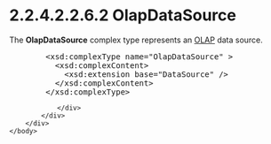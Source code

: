 <html dir="LTR" xmlns:mshelp="http://msdn.microsoft.com/mshelp" xmlns:ddue="http://ddue.schemas.microsoft.com/authoring/2003/5" xmlns:xlink="http://www.w3.org/1999/xlink" xmlns:tool="http://www.microsoft.com/tooltip">
    <head>
        <meta http-equiv="Content-Type" content="text/html; CHARSET=utf-8"></meta>
        <meta name="save" content="history"></meta>
        <title>2.2.4.2.2.6.2 OlapDataSource</title>
        <xml>
            <mshelp:toctitle title="2.2.4.2.2.6.2 OlapDataSource"></mshelp:toctitle>
            <mshelp:rltitle title="[MS-SSAS]: OlapDataSource"></mshelp:rltitle>
            <mshelp:keyword index="A" term="93ff17f0-0025-42b9-b13b-735e184a6e48"></mshelp:keyword>
            <mshelp:attr name="DCSext.ContentType" value="open specification"></mshelp:attr>
            <mshelp:attr name="AssetID" value="93ff17f0-0025-42b9-b13b-735e184a6e48"></mshelp:attr>
            <mshelp:attr name="TopicType" value="kbRef"></mshelp:attr>
            <mshelp:attr name="DCSext.Title" value="[MS-SSAS]: OlapDataSource" />
        </xml>
    </head>
    <body>
        <div id="header">
            <h1 class="heading">2.2.4.2.2.6.2 OlapDataSource</h1>
        </div>
        <div id="mainSection">
            <div id="mainBody">
                <div id="allHistory" class="saveHistory"></div>
                <div id="sectionSection0" class="section" name="collapseableSection">
                    

<p>The <b>OlapDataSource</b> complex type represents an <a href="8676f5ce-62d4-4244-a326-634bfed4aba4.md#gt_055c223a-52f1-4d41-b95b-d7c60eaa388f">OLAP</a> data source.</p>

<dl>
<dd>
<div><pre>   &lt;xsd:complexType name=&quot;OlapDataSource&quot; &gt;
     &lt;xsd:complexContent&gt;
       &lt;xsd:extension base=&quot;DataSource&quot; /&gt;
     &lt;/xsd:complexContent&gt;
   &lt;/xsd:complexType&gt;
</pre></div>
</dd></dl>


                </div>
            </div>
        </div>
    </body>
</html>
